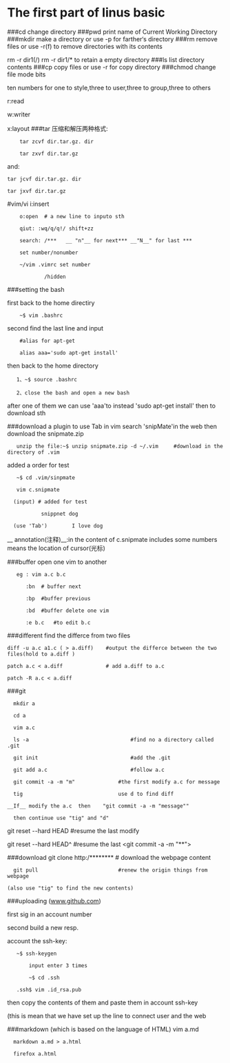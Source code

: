 # The first part of linus basic

###cd
   change directory
###pwd
   print name of Current Working Directory
###mkdir
   make  a directory or use -p for farther‘s directory
###rm
   remove files or use -r(f) to remove directories with its contents

   rm -r dir1(/)  rm -r dir1/* to retain a empty directory
###ls
   list directory contents
###cp
   copy files or use -r for copy directory
###chmod
   change file mode bits

   ten numbers for one to style,three to user,three to group,three to others

   r:read 
 
   w:writer 
 
   x:layout
###tar
 压缩和解压两种格式:  

        tar zcvf dir.tar.gz. dir 

        tar zxvf dir.tar.gz    

and:

	tar jcvf dir.tar.gz. dir

	tar jxvf dir.tar.gz

#vim/vi
        i:insert  
    
        o:open  # a new line to inputo sth    
    
        qiut: :wq/q/q!/ shift+zz
  
        search: /***   __ "n"__ for next*** __"N__" for last ***
  
        set number/nonumber

        ~/vim .vimrc set number
                    
		        /hidden
###setting the bash

first back to the home directiry 
     
        ~$ vim .bashrc

second find the last line and input

        #alias for apt-get

        alias aaa='sudo apt-get install'

then  back to the home directory

       1、~$ source .bashrc

       2、close the bash and open a new bash 

after one of them we can use 'aaa'to instead 'sudo apt-get install' then to download sth

###download a plugin to use Tab in vim
       search 'snipMate'in the web then download the snipmate.zip

       unzip the file:~$ unzip snipmate.zip -d ~/.vim     #download in the directory of .vim

added a order for test

       ~$ cd .vim/sinpmate

       vim c.snipmate

      (input) # added for test

               snippnet dog

      (use 'Tab')        I love dog       
__ annotation(注释)__:in the content of c.snipmate includes some numbers means the location of cursor(光标)

###buffer
open one vim to another

	   eg : vim a.c b.c

	      :bn  # buffer next

	      :bp  #buffer previous

	      :bd  #buffer delete one vim

	      :e b.c   #to edit b.c
###different
find the differce from two files

	diff -u a.c a1.c ( > a.diff)    #output the differce between the two files(hold to a.diff ) 

	patch a.c < a.diff              # add a.diff to a.c

	patch -R a.c < a.diff

###git

	  mkdir a                            

	  cd a                              

	  vim a.c                            

	  ls -a                                 #find no a directory called .git

	  git init                              #add the .git

	  git add a.c                           #follow a.c

	  git commit -a -m "m"              #the first modify a.c for message

	  tig                               use d to find diff

	__If__ modify the a.c  then    "git commit -a -m "message"" 

	  then continue use "tig" and "d"

git reset --hard HEAD             #resume the last modify

git reset --hard HEAD^            #resume the last <git commit -a -m "**">

###download
	  git clone http:/********          # download the webpage content

	  git pull                          #renew the origin things from webpage

	(also use "tig" to find the new contents)
###uploading
(www.github.com)
 
 first sig in an account number
 
 second build a new resp.
 
 account the ssh-key:
        
	   ~$ ssh-keygen

    	   input enter 3 times

           ~$ cd .ssh
	
	   .ssh$ vim .id_rsa.pub
	
then copy the contents of them and paste them in account ssh-key 

(this is mean that we have set up the line to  connect user and the web    

###markdown
(which is based on the language of HTML)
	  vim a.md 

	  markdown a.md > a.html

	  firefox a.html 
